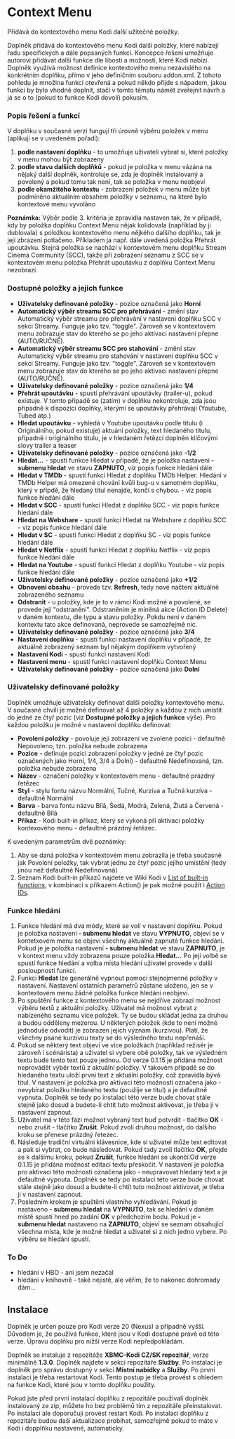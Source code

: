 # Context Menu
Přidává do kontextového menu Kodi další užitečné položky.

Doplněk přidává do kontextového menu Kodi další položky, které nabízejí řadu specifických a dále popsaných funkcí. Koncepce řešení umožňuje autorovi přidávat další funkce dle libosti a možností, které Kodi nabízí. Doplněk využívá možnost definice kontextového menu nezávislého na konkrétním doplňku, přímo v jeho definičním souboru addon.xml. Z tohoto pohledu je množina funkcí otevřená a pokud někdo přijde s nápadem, jakou funkci by bylo vhodné doplnit, stačí v tomto tématu námět zveřejnit návrh a já se o to (pokud to funkce Kodi dovolí) pokusím.

### Popis řešení a funkcí

V doplňku v současné verzi fungují tři úrovně výběru položek v menu (aplikují se v uvedeném pořadí):
1. **podle nastavení doplňku** - to umožňuje uživateli vybrat si, které položky v menu mohou být zobrazeny
2. **podle stavu dalších doplňků** - pokud je položka v menu vázána na nějaký další doplněk, kontroluje se, zda je doplněk instalovaný a povolený a pokud tomu tak není, tak se položka v menu neobjeví
3. **podle okamžitého kontextu** - zobrazení položek v menu může být podmíněno aktuálním obsahem položky v seznamu, na které bylo kontextové menu vyvoláno

**Poznámka:** Výběr podle 3. kritéria je zpravidla nastaven tak, že v případě, kdy by položka doplňku Context Menu nějak kolidovala (například by ji dublovala) s položkou kontextového menu nějkého dalšího doplňku, tak je její zbrazení potlačeno. Příkladem ja např. dále uvedená položka Přehrát upoutávku. Stejná položka se nachází v kontextovém menu doplňku Stream Cinema Community (SCC), takže při zobrazení seznamu z SCC se v kontextovém menu položka Přehrát upoutávku z doplňku Context Menu nezobrazí.

### Dostupné položky a jejich funkce

- **Uživatelsky definované položky** - pozice označená jako **Horní**
- **Automatický výběr streamu SCC pro přehrávání** - změní stav Automatický výběr streamu pro přehrávání v nastavení doplňku SCC v sekci Streamy. Funguje jako tzv. "toggle". Zároveň se v kontextovém menu zobrazuje stav do kterého se po jeho aktivaci nastavení přepne (AUTO/RUČNĚ).
- **Automatický výběr streamu SCC pro stahování** - změní stav Automatický výběr streamu pro stahování v nastavení doplňku SCC v sekci Streamy. Funguje jako tzv. "toggle". Zároveň se v kontextovém menu zobrazuje stav do kterého se po jeho aktivaci nastavení přepne (AUTO/RUČNĚ).
- **Uživatelsky definované položky** - pozice označená jako **1/4**
- **Přehrát upoutávku** - spustí přehrávání upoutávky (trailer-u), pokud existuje. V tomto případě se (zatím) v doplňku nekontroluje, zda jsou případně k dispozici doplňky, kterými se upoutávky přehrávají (Youtube, Tubed atp.)
- **Hledat upoutávku** - vyhledá v Youtube upoutávku podle titulu (i Originálního, pokud existuje) aktuání položky, text hledaného titulu, případně i originálního titulu, je v hledaném řetězci doplněn klíčovými slovy trailer a teaser
- **Uživatelsky definované položky** - pozice označená jako **-1/2**
- **Hledat...** - spustí funkce Hledat v případě, že je položka nastavení **- submenu hledat** ve stavu **ZAPNUTO**, viz popis funkce hledání dále
- **Hledat v TMDb** - spustí funkci Hledat z doplňku TMDb Helper. Hledání v TMDb Helper má omezené chování kvůli bug-u v samotném doplňku, který v přípdě, že hledaný titul nenajde, končí s chybou. - viz popis funkce hledání dále
- **Hledat v SCC** - spustí funkci Hledat z doplňku SCC - viz popis funkce hledání dále
- **Hledat na Webshare** - spustí funkci Hledat na Webshare z doplňku SCC - viz popis funkce hledání dále
- **Hledat v SC** - spustí funkci Hledat z doplňku SC - viz popis funkce hledání dále
- **Hledat v Netflix** - spustí funkci Hledat z doplňku Netflix - viz popis funkce hledání dále
- **Hledat na Youtube** - spustí funkci Hledat z doplňku Youtube - viz popis funkce hledání dále
- **Uživatelsky definované položky** - pozice označená jako **+1/2**
- **Obnovení obsahu** - provede tzv. **Refresh**, tedy nové načtení aktuálně zobrazeného seznamu
- **Odstranit** - u položky, kde je to v rámci Kodi možné a povolené, se provede její "odstranění". Odstraněním je míněná akce (Action ID Delete) v daném kontextu, dle typu a stavu položky. Pokdu není v daném kontextu tato akce definovaná, neprovede se samozřejmě nic.
- **Uživatelsky definované položky** - pozice označená jako **3/4**
- **Nastavení doplňku** - spustí funkci nastavení doplňku v případě, že aktuálně zobrazený seznam byl nějakým doplňkem vytvořený
- **Nastavení Kodi** - spustí funkci nastavení Kodi
- **Nastavení menu** - spustí funkci nastavení doplňku Context Menu
- **Uživatelsky definované položky** - pozice označená jako **Dolní**

### Uživatelsky definované položky

Doplněk umožňuje uživatelsky definovat další položky kontextového menu. V současné chvíli je možné definovat až 4 položky a každou z nich umístit do jedné ze čtyř pozic (viz **Dostupné položky a jejich funkce** výše). Pro každou položku je možné v nastavení doplňku definovat:

- **Povolení položky** - povoluje její zobrazení ve zvolené pozici - defaultně Nepovoleno, tzn. položka nebude zobrazena
- **Pozice** - definuje pozici zobrazení položky v jedné ze čtyř pozic označených jako Horní, 1/4, 3/4 a Dolní) - defaultně Nedefinovaná, tzn. položka nebude zobrazena
- **Název** - označení položky v kontextovém menu - defaultně prázdný řetězec
- **Styl** - stylu fontu názvu Normální, Tučné, Kurzíva a Tučná kurzíva - defaultně Normální
- **Barva** - barva fontu názvu Bílá, Šedá, Modrá, Zelená, Žlutá a Červená - defaultně Bílá
- **Příkaz** - Kodi built-in příkaz, který se vykoná při aktivaci položky kontexového menu - defaultně prázdný řetězec.

K uvedeným parametrům dvě poznámky:

1. Aby se daná položka v kontextovém menu zobrazila je třeba současně jak Povolení položky, tak vybrat jednu ze čtyř pozic jejího umístění (tedy jinou než defaultně Nedefinovaná)
2. Seznam Kodi built-in příkazů najdete ve Wiki Kodi v [List of built-in functions](https://kodi.wiki/view/List_of_built-in_functions), v kombinaci s příkazem Action() je pak možné použít i [Action IDs](https://kodi.wiki/view/Action_IDs).

### Funkce hledání

1. Funkce hledání má dva módy, které se volí v nastavení doplňku. Pokud je položka nastavení **- submenu hledat** ve stavu **VYPNUTO**, objeví se v kontetxovém menu se objeví všechny aktuálně zapnuté funkce hledání. Pokud je je položka nastavení **- submenu hledat** ve stavu **ZAPNUTO**, je v kontext menu vždy zobrazena pouze položka **Hledat...** Po její volbě se spustí funkce hledání a volba místa hledání uživatel provede v další posloupnosti funkcí.
2. Funkci **Hledat** lze generálně vypnout pomocí stejnojmenné položky v nastavení. Nastavení ostatních parametrů zůstane uloženo, jen se v kontextovém menu žádné položka funkce hledání neobjeví.
3. Po spuštění funkce z kontextového menu se nejdříve zobrazí možnost výběru textů z aktuální položky. Uživatel má možnost vybrat z nabízeného seznamu více položek. Ty se budou skládat jedna za druhou a budou odděleny mezerou. U některých položek (kde to není možné jednoduše odvodit) je zobrazen jejich význam (kurzívou). Platí, že všechny psané kurzívou texty se do výsledného textu nepřenáší.
4. Pokud se některý text objeví ve více položkách (například režisér je zároveň i scénárista) a uživatel si vybere obě položky, tak ve výsledném textu bude tento text pouze jednou. Od verze 0.1.15 je přidána možnost neprovádět výběr textů z aktuální položky. V takovém případě se do hledaného textu uloží první text z aktuální položky, což zpravidla bývá titul. V nastavení je položka pro aktivaci této možnosti označena jako - nevybírat položku hledaného textu (použije se titul) a je defaultně vypnuta. Doplněk se tedy po instalaci této verze bude chovat stále stejně jako dosud a budete-li chtít tuto možnost aktivovat, je třeba ji v nastavení zapnout.
5. Uživatel má v této fázi možnot vybraný text buď potvrdit - tlačítko **OK** - nebo zrušit - tlačítko **Zrušit**. Pokud zvolí druhou možnost, do dalšího kroku se přenese prázdný řetezec.
6. Následuje tradiční virtuálni klávesnice, kde si uživatel může text editovat a pak si vybrat, co bude následovat. Pokud tady zvolí tlačítko **OK**, přejde se k dalšímu kroku, pokud **Zrušit**, funkce hledání se ukončí.Od verze 0.1.15 je přidána možnost editaci textu přeskočit. V nastavení je položka pro aktivaci této možnosti označena jako - neupravovat hledaný text a je defaultně vypnuta. Doplněk se tedy po instalaci této verze bude chovat stále stejně jako dosud a budete-li chtít tuto možnost aktivovat, je třeba ji v nastavení zapnout.
7. Posledním krokem je spuštění vlastního vyhledávání. Pokud je nastaveno **- submenu hledat** na **VYPNUTO**, tak se hledání v daném místě spustí hned po zadání **OK** v předchozím bodu. Pokud je **- submenu hledat** nastaveno na **ZAPNUTO**, objeví se seznam obsahující všechna místa, kde je možné hledat a uživatel si z nich jedno vybere. Po výběru se hledání spustí.

### To Do

- hledání v HBO - ani jsem nezačal
- hledání v knihovně - také nejisté, ale věřím, že to nakonec dohromady dám...

## Instalace

Doplněk je určen pouze pro Kodi verze 20 (Nexus) a případně vyšší. Důvodem je, že používá funkce, které jsou v Kodi dostupné právě od této verze. Úpravu doplňku pro nižší verze Kodi nepředpokládám.

Doplněk se instaluje z repozitáže **XBMC-Kodi CZ/SK repozitář**, verze minimálně **1.3.0**. Doplněk najdete v sekci repozitáře **Služby**. Po instalaci je doplněk pro správu dostupný v sekci **Místní nabídky** a **Služby**. Po první instalaci je třeba restartovat Kodi. Tento postup je třeba provést s ohledem na funkce Kodi, které jsou v tomto doplňku použity.

Pokud jste před první instalací doplňku z repozitáře používali doplněk instalovaný ze zip, můžete ho bez problémů tím z repozitáře přeinstalovat. Po instalaci ale doporučuji provést restart Kodi. Po instalaci doplňku z repozitáře budou daší aktualizace probíhat, samozřejmě pokud to máte v Kodi i dopplňku nastavené, automaticky.